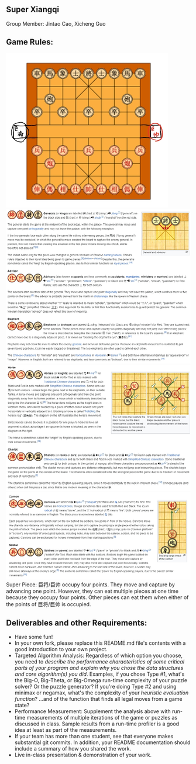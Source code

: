 ## Super Xiangqi 

Group Member: Jintao Cao, Xicheng Guo

## Game Rules:
![alt text](images/Board.png)
![alt text](images/Rules1.png)
![alt text](images/Rules2.png)
![alt text](images/Rules3.png)
Super Piece:
      巨将/巨帅 occupy four points. They move and capture by advancing one point. However, they can eat multiple pieces at one time because they occupy four points. Other pieces can eat them when either of the points of 巨将/巨帅 is occupied.
## Deliverables and other Requirements:

* Have some fun!
* In your own fork, please replace this README.md file's contents with a good introduction to your own project. 
* Targeted Algorithm Analysis:  Regardless of which option you choose, you need to _describe the performance characteristics of some critical parts of your program and explain why you chose the data structures and core algorithm(s) you did_. Examples, if you chose Type #1, what's the Big-O, Big-Theta, or Big-Omega run-time complexity of your puzzle solver? Or the puzzle generator? If you're doing Type #2 and using minimax or negamax, what's the complexity of your _heuristic evaluation function_? ...and of the function that finds all legal moves from a game state? 
* Performance Measurement: Supplement the analysis above with run-time measurements of multiple iterations of the game or puzzles as discussed in class. Sample results from a run-time profiler is a good idea at least as part of the measurements.
* If your team has more than one student, see that everyone makes substantial git commits. In addition, your README documentation should include a summary of how you shared the work.
* Live in-class presentation & demonstration of your work.
